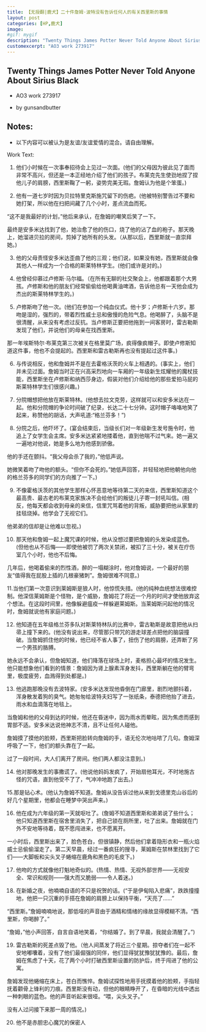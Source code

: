 ```yaml
---
title: 【无授翻|鹿犬】二十件詹姆·波特没有告诉任何人的有关西里斯的事情
layout: post
categories: [HP,鹿犬]
image:
#gif: mygif
description: "Twenty Things James Potter Never Told Anyone About Sirius Black"
customexcerpt: "AO3 work 273917"
---
```


## Twenty Things James Potter Never Told Anyone About Sirius Black

- AO3 work 273917

- by gunsandbutter

## Notes:

- 以下内容可以被认为是友谊/友谊爱情的混合。请自由理解。


Work Text:

1. 他们小时候在一次事奉招待会上见过一次面。(他们的父母因为彼此见了面而非常不高兴，但还是一本正经地介绍了他们的孩子。布莱克先生使劲地捏了捏他儿子的肩膀，西里斯鞠了一躬，姿势完美无瑕。詹姆认为他是个笨蛋。)


2. 他有一道七岁时因为贝拉特里克斯施咒留下的伤疤。(他被特别警告过不要和她打架，所以他在扫把间藏了几个小时，差点流血而死。

“这不是我最好的计划，”他后来承认，在詹姆的嘲笑后笑了一下。

最终是安多米达找到了他，她治愈了他的伤口，烧了他的沾了血的袍子。那天晚上，她溜进贝拉的房间，剪掉了她所有的头发。（从那以后，西里斯就一直崇拜她。)


3. 他的父母责怪安多米达歪曲了他的三观；他们说，如果没有她，西里斯就会像其他人一样成为一个合格的斯莱特林学生。(他们或许是对的。)


4. 他曾经仰慕过卢修斯·马尔福。（在所有无聊的社交聚会上，他都跟着那个大男孩。卢修斯和他的朋友们经常偷偷给他喝黄油啤酒，告诉他总有一天他会成为杰出的斯莱特林学生的。)


5. 卢修斯吻了他一次。(他们在参加一个纯血仪式。他十岁；卢修斯十六岁。那吻是湿的，强烈的，带着烈性威士忌和傲慢的危险气息。他喝醉了，头脑不是很清醒，从来没有考虑过反抗。当卢修斯正要把他拖到一间客房时，雷古勒斯发现了他们，并说他们的母亲在找西里斯。

那一年埃斯特尔·布莱克第三次被关在格里莫广场，疯得像疯帽子。即使卢修斯知道这件事，他也不会提起的。西里斯和雷古勒斯再也没有提起过这件事。)


6. 与传说相反，他和詹姆并不是在去霍格沃茨的火车上相遇的。(事实上，他们并未见过面。詹姆当时正在兴高采烈地向一车厢的一年级新生炫耀他的魔杖技能，西里斯坐在卢修斯和纳西莎身边，假装对他们介绍给他的那些爱拍马屁的斯莱特林学生们很感兴趣。)


7. 分院帽想把他放在斯莱特林。(他想去拉文克劳，这样就可以和安多米达在一起。他和分院帽的争论时间破了纪录，长达二十七分钟。这时帽子咯咯地笑了起来，称赞他的胡话，大声吼道:“格兰芬多！”)


8. 分院之后，他吓坏了。(宴会结束后，当级长们对一年级新生发号施令时，他追上了女学生会主席。安多米达紧紧地搂着他，直到他喘不过气来。她一遍又一遍地对他说，她是多么地为他感到骄傲。

他的手还在颤抖。“我父母会杀了我的，”他低声说。

她微笑着吻了吻他的额头。“但你不会死的。”她低声回答，并轻轻地把他朝他向他的格兰芬多的同学们的方向推了一下。)


9. 不像霍格沃茨的其他学生那样心怀恶意地等待第二天的来信，西里斯知道这个最高贵、最古老的布莱克家族决不会给他们的叛徒儿子寄一封吼叫信。(相反，他每天都会收到母亲的来信，信里咒骂着他的背叛，威胁要把他从家里的挂毯烧掉。他学会了无视它们。

他弟弟的信却是让他难以忽视。)


10. 那天他和詹姆一起上魔咒课的时候，他从没想过要把詹姆的头发染成蓝色。(但他也从不后悔——即使他被罚了两次关禁闭，被扣了三十分，被关在疗伤室几个小时，他也不后悔。

几年后，他喝着偷来的烈性酒，醉的一塌糊涂时，他对詹姆说，一个最好的朋友“值得我在屁股上插的几根豪猪刺”。詹姆很难不同意。)


11.当他们第一次意识到莱姆斯是狼人时，他惊慌失措。(他的纯种血统想法很难控制。他深信莱姆斯是个怪物，是个威胁，詹姆花了将近一个月的时间才使他放弃这个想法。在这段时间里，他像躲避瘟疫一样躲避莱姆斯。当莱姆斯问起他的情况时，詹姆就说他有家庭问题。)


12. 他知道在五年级格兰芬多队对斯莱特林队的比赛中，雷古勒斯是故意把他从扫帚上撞下来的。(他没有说出来，尽管那只带咒的游走球差点把他的脑袋撞破。当詹姆抓住他的时候，他已经不省人事了，扭伤了他的肩膀，还弄断了另一个男孩的胳膊。

她永远不会承认，但詹姆知道，他们降落在球场上时，麦格担心最坏的情况发生。他只能想象他们看到的情景：詹姆因为肾上腺素浑身发抖，西里斯躺在他的臂弯里，极度疲劳，血溅得到处都是。)


13. 他逃跑那晚没有去波特家。(安多米达发现他昏倒在门廊里，剧烈地颤抖着，浑身散发着狗的臭气。她匆匆给波特夫妇写了一张纸条，泰德把他抬了进去，雨水和血滴落在地毯上。

当詹姆和他的父母到达的时候，他还在昏迷中，因为雨水而晕眩，因为焦虑而感到胃部不适。安多米达说他神志不清，且不让任何人碰他。

詹姆摸了摸他的脸颊，西里斯把脸转向詹姆的手，语无伦次地咕哝了几句。詹姆深呼吸了一下，他们的额头靠在了一起。

过了一段时间，大人们离开了房间。他们两人都没注意到。)


14. 他对那晚发生的事撒谎了。(他说他妈妈发疯了，开始扇他耳光，不时地施古怪的咒语，直到他受不了了，气冲冲地跑了出去。)


15.那是钻心术。(他认为詹姆不知道。詹姆从没告诉过他从来到戈德里克山谷后的好几个星期里，他都会在睡梦中哭出声来。)


16. 他在成为六年级的第一天就呕吐了。(詹姆不知道西里斯和弟弟说了些什么；他只知道西里斯在宿舍里消失了，把自己锁在厕所里，吐了出来。詹姆就在门外不安地等待着，既不愿闯进来，也不愿离开。

一小时后，西里斯出来了，脸色苍白，但很镇静，然后他们拿着隐形衣和一瓶火焰威士忌偷偷溜走了。第二天早晨，经过一番疯狂的搜寻，莱姆斯在禁林里找到了它们——大脚板和尖头叉子蜷缩在鹿角和黑色的毛皮下。)


17. 他吻的方式就像他打魁地奇似的。(热情、热情、无视外部世界——无视安全、常识和规则——强大而又脆弱——令人着迷。)


18. 在新婚之夜，他喃喃自语的不只是祝贺的话。(“于是伊甸陷入悲痛”，跌跌撞撞地，他把一只沉重的手搭在詹姆的肩膀上以保持平衡，“天亮了……”

“西里斯。”詹姆喃喃地说，那低哑的声音由于酒精和情绪的缘故显得模糊不清。“西里斯，你喝醉了。”

“詹姆，”他小声回答，自言自语地笑着，“你结婚了。到了早晨，我就会清醒了。”)


19. 雷古勒斯的死差点毁了他。（他人间蒸发了将近三个星期。掠夺者们在一起不安地嘟囔着，没有了他们最倔强的同伴，他们显得犹犹豫犹犹豫的。最后，詹姆在焦虑了十天，花了两个小时打破西里斯设置的防护后，终于闯进了他的公寓。

詹姆发现他蜷缩在床上，苍白而憔悴。詹姆试探性地用手抚摸着他的脸颊，手指轻抚着颧骨上锋利的刀痕。西里斯没有动，但他的眼睛睁开了，在昏暗的光线中透出一种刺眼的蓝色。他的声音听起来很哑。“喂，尖头叉子。”

没有人过问接下来那一周的情况。)


20. 他不是赤胆忠心魔咒的保密人
